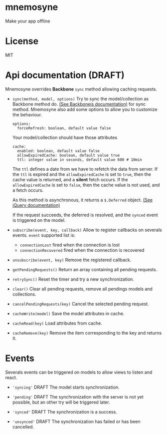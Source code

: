 mnemosyne
===========

Make your app offline

License
=======

MIT


# Api documentation (DRAFT)

Mnemosyne overrides **Backbone** `sync` method allowing caching requests.

- `sync(method, model, options)`
  Try to sync the model/collection as Backbone method do.
  [(See Backbonejs documentation)](http://backbonejs.org/) for sync method.
  Mnemosyne also add some options to allow you to customize the behaviour.

  ```
  options:
    forceRefresh: boolean, default value false
  ```

  Your model/collection should have those attributes
  ```
  cache:
    enabled: boolean, default value false
    allowExpiredCache: boolean, default value true
    ttl: integer value in seconds, default value 600 # 10min
  ```

  The `ttl` defines a date from we have to refetch the data from server.
  If the `ttl` is expired and the `allowExpiredCache` is set to `true`,
  then the cache value is returned, and a **silent** fetch occurs. If the
  `allowExpiredCache` is set to `false`, then the cache value is not used, and a
  fetch occurs.


  As this method is asynchronous, it returns a `$.Deferred` object.
  [(See jQuery documentation)](http://api.jquery.com/category/deferred-object/)

  If the request succeeds, the deferred is resolved, and the `synced` event
  is triggered on the model.


- `subscribe(event, key, callback)`
  Allow to register callbacks on severals events.
  `event` supported list is:
    - `connectionLost` fired when the connection is lost
    - `connectionRecovered` fired when the connection is recovered


- `unsubscribe(event, key)`
  Remove the registered callback.

- `getPendingRequests()`
  Return an array containing all pending requests.

- `retrySync()`
  Reset the timer and try a new synchronization.

- `clear()`
  Clear all pending requests, remove all pendings models and collections.

- `cancelPendingRequests(key)`
  Cancel the selected pending request.

- `cacheWrite(model)`
  Save the model attributes in cache.

- `cacheRead(key)`
  Load attributes from cache.

- `cacheRemove(key)`
  Remove the item corresponding to the key and returns it.

# Events
Severals events can be triggered on models to allow views to listen and react.

- `'syncing'` DRAFT
  The model starts synchronization.

- `'pending'` DRAFT
  The synchronization with the server is not yet possible, but an other try
  will be triggered later.

- `'synced'` DRAFT
  The synchronization is a success.

- `'unsynced'` DRAFT
  The synchronization has failed or has been cancelled.
